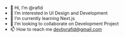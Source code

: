 - 👋 Hi, I’m @rafid
- 👀 I’m interested in UI Design and Development
- 🌱 I’m currently learning Next.js
- 💞️ I’m looking to collaborate on Development Project
- 📫 How to reach me devbyrafid@gmail.com

<!---
rafidui/rafidui is a ✨ special ✨ repository because its `README.md` (this file) appears on your GitHub profile.
You can click the Preview link to take a look at your changes.
--->
